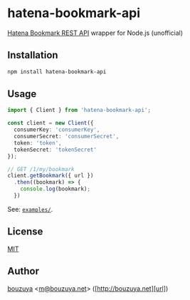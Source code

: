 # hatena-bookmark-api

[Hatena Bookmark REST API][hatena-bookmark-rest-api] wrapper for Node.js (unofficial)

[hatena-bookmark-rest-api]: http://developer.hatena.ne.jp/ja/documents/bookmark/apis/rest

## Installation

```bash
npm install hatena-bookmark-api
```

## Usage

```typescript
import { Client } from 'hatena-bookmark-api';

const client = new Client({
  consumerKey: 'consumerKey',
  consumerSecret: 'consumerSecret',
  token: 'token',
  tokenSecret: 'tokenSecret'
});

// GET /1/my/bookmark
client.getBookmark({ url })
  .then((bookmark) => {
    console.log(bookmark);
  })
```

See: [`examples/`](examples).

## License

[MIT](LICENSE)

## Author

[bouzuya][user] &lt;[m@bouzuya.net][mail]&gt; ([http://bouzuya.net][url])

[user]: https://github.com/bouzuya
[mail]: mailto:m@bouzuya.net
[url]: http://bouzuya.net

